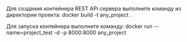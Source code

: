 Для создания контейнера REST APi сервера выполните команду из директории проекта:
    docker build -t any_project .

Для запуска контейнера выполните команду:
    docker run --name=project_test -d -p 8000:8000 any_project